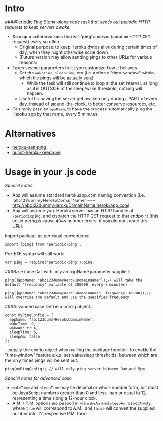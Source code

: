 # Intro

####Periodic Ping
_Stand-alone node task that sends out periodic HTTP requests to keep servers awake._

- Sets up a setInterval task that will 'ping' a server (send an HTTP GET request) every so often
    - Original purpose: to keep Heroku dynos alive during certain times of day, when they might otherwise scale down
    - (Future version may allow sending pings to other URLs for various reasons)
- Takes several parameters to let you customize how it behaves
    - Set the `wakeTime`, `sleepTime`, etc (i.e. define a "time-window" within which the pings will be actually sent)
        - While the task will still continue to loop at the set interval, as long as it is OUTSIDE of the sleep/wake threshold, nothing will happen.
    - Useful for having the server get awoken only during a PART of every day, instead of around-the-clock, to better conserve resources, etc.
- Or simply pass an `appName`, to have the process automatically ping the Heroku app by that name, every 5 minutes.


# Alternatives

- [heroku-self-ping](https://www.npmjs.com/package/heroku-self-ping)
- [hubot-heroku-keepalive](https://www.npmjs.com/package/hubot-heroku-keepalive)

# Usage in your .js code

_Special notes:_

- App will assume standard herokuapp.com naming convention (i.e. 'abc123dummyHerokuDomainName' === http://abc123dummyHerokuDomainName.herokuapp.com)
- App will assume your Heroku server has an HTTP handler at `/periodicping`, and dispatch the HTTP GET request to that endpoint (this could perhaps cause 404s or other errors, if you did not create this URL).

Import package as per usual conventions:
```JS
import {ping} from 'periodic-ping';
```

Pre-ES6 syntax will still work:
```JS
var ping = require('periodic-ping').ping;
```

###Base case
Call with only an appName parameter supplied:
```JS
ping({appName: "abc123dummyHerokuDomainName"});// will take the default 'frequency' variable of 300000 (every 5 minutes)
...
ping({appName: "abc123dummyHerokuDomainName", frequency: 60000});// will override the default and use the specified frequency
```

###Advanced case
Define a config object...
```JS
const myPingConfig = {
  appName: "abc123dummyHerokuDomainName",
  wakeTime: 9,
  wakeAm: true,
  sleepTime: 5,
  sleepAm: false
};
```

...supply the config object when calling the package function, to enable the "time-window" feature a.k.a. set wake/sleep thresholds, between which are the only times pings will be sent out:
```JS
ping(myPingConfig); // will only ping server between 9am and 5pm
```
_Special notes for advanced case:_

- `wakeTime` and `sleepTime` may be decimal or whole number form, but must be JavaScript numbers greater than 0 and less-than or equal to 12, representing a time along a 12-hour clock.
- A.M. / P.M. options are passed in via `wakeAm` and `sleepAm` respectively, where `true` will correspond to A.M., and `false` will convert the supplied number into it's respective P.M. form

